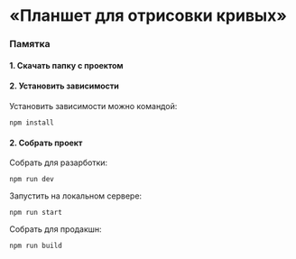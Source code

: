 # «Планшет для отрисовки кривых»

### Памятка

#### 1. Скачать папку с проектом

#### 2. Установить зависимости
Установить зависимости можно командой:

```
npm install
```

#### 2. Собрать проект
Собрать для разарботки:

```
npm run dev
```

Запустить на локальном сервере:

```
npm run start
```

Собрать для продакшн:

```
npm run build
```
